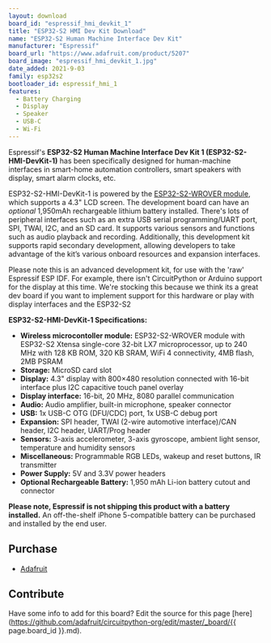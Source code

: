 ```yaml
---
layout: download
board_id: "espressif_hmi_devkit_1"
title: "ESP32-S2 HMI Dev Kit Download"
name: "ESP32-S2 Human Machine Interface Dev Kit"
manufacturer: "Espressif"
board_url: "https://www.adafruit.com/product/5207"
board_image: "espressif_hmi_devkit_1.jpg"
date_added: 2021-9-03
family: esp32s2
bootloader_id: espressif_hmi_1
features:
  - Battery Charging
  - Display
  - Speaker
  - USB-C
  - Wi-Fi
---
```


Espressif's **ESP32-S2 Human Machine Interface Dev Kit 1 (ESP32-S2-HMI-DevKit-1)** has been specifically designed for human-machine interfaces in smart-home automation controllers, smart speakers with display, smart alarm clocks, etc.

ESP32-S2-HMI-DevKit-1 is powered by the [ESP32-S2-WROVER module](https://www.adafruit.com/?q=S2+WROVER&sort=BestMatch), which supports a 4.3" LCD screen. The development board can have an _optional_ 1,950mAh rechargeable lithium battery installed. There's lots of peripheral interfaces such as an extra USB serial programming/UART port, SPI, TWAI, I2C, and an SD card. It supports various sensors and functions such as audio playback and recording. Additionally, this development kit supports rapid secondary development, allowing developers to take advantage of the kit’s various onboard resources and expansion interfaces.

Please note this is an advanced development kit, for use with the 'raw' Espressif ESP IDF. For example, there isn't CircuitPython or Arduino support for the display at this time. We're stocking this because we think its a great dev board if you want to implement support for this hardware or play with display interfaces and the ESP32-S2

**ESP32-S2-HMI-DevKit-1 Specifications:**

*   **Wireless microcontoller module:** ESP32-S2-WROVER module with ESP32-S2 Xtensa single-core 32-bit LX7 microprocessor, up to 240 MHz with 128 KB ROM, 320 KB SRAM, WiFi 4 connectivity, 4MB flash, 2MB PSRAM
*   **Storage:** MicroSD card slot
*   **Display:** 4.3" display with 800×480 resolution connected with 16-bit interface plus I2C capacitive touch panel overlay
*   **Display interface:** 16-bit, 20 MHz, 8080 parallel communication
*   **Audio:** Audio amplifier, built-in microphone, speaker connector
*   **USB:** 1x USB-C OTG (DFU/CDC) port, 1x USB-C debug port
*   **Expansion:** SPI header, TWAI (2-wire automotive interface)/CAN header, I2C header, UART/Prog header
*   **Sensors:** 3-axis accelerometer, 3-axis gyroscope, ambient light sensor, temperature and humidity sensors
*   **Miscellaneous:** Programmable RGB LEDs, wakeup and reset buttons, IR transmitter
*   **Power Supply:** 5V and 3.3V power headers
*   **Optional Rechargeable Battery:** 1,950 mAh Li-ion battery cutout and connector

**Please note, Espressif is not shipping this product with a battery installed.** An off-the-shelf iPhone 5-compatible battery can be purchased and installed by the end user.

## Purchase
* [Adafruit](https://www.adafruit.com/product/5207)

## Contribute

Have some info to add for this board? Edit the source for this page [here](https://github.com/adafruit/circuitpython-org/edit/master/_board/{{ page.board_id }}.md).
